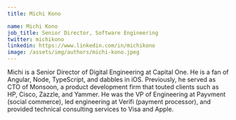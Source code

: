 ```yaml
---
title: Michi Kono

name: Michi Kono
job_title: Senior Director, Software Engineering
twitter: michikono
linkedin: https://www.linkedin.com/in/michikono
image: /assets/img/authors/michi-kono.jpeg
---
```

Michi is a Senior Director of Digital Engineering at Capital One. He is a fan of Angular, Node, TypeScript, and dabbles in iOS. Previously, he served as CTO of Monsoon, a product development firm that touted clients such as HP, Cisco, Zazzle, and Yammer. He was the VP of Engineering at Payvment (social commerce), led engineering at Verifi (payment processor), and provided technical consulting services to Visa and Apple.
